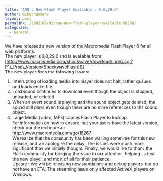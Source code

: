 ```yaml
---
title: 'ANN : New Flash Player Available : 6,0,29,0'
author: mikechambers
layout: post
permalink: /2002/05/01/ann-new-flash-player-available-60290/
categories:
  - General
---
```



We have released a new version of the Macromedia Flash Player 6 for all web platforms.  
The new player is 6,0,29,0 and is available from:  
[http://www.macromedia.com/shockwave/download/index.cgi?P1\_Prod\_Version=ShockwaveFlash][1]  
The new player fixes the following issues:  
1. Interrupting of loading media into player does not halt, rather queues and loads entire file.  
2. LoadSound continues to download even though the object is stopped, unloaded, or deleted   
3. When an event sound is playing and the sound object gets deleted, the sound still plays even though there are no more references to the sound object.   
4. Large Media (video, MP3) causes Flash Player to lock up.  
For information on how to ensure that your users have the latest version, check out the technote at:  
<http://www.macromedia.com/go/16267>  
We realize that the community has been waiting sometime for this new release, and we apologize the delay. The issues were much more significant than we initially thought. Finally, we would like to thank the Flash community for bringing the issue to our attention, helping us test the new player, and most of all for their patience.  
Update : We will be releasing new standalone and debug players, but do not have an ETA. The streaming issue only affected ActiveX players on Windows.

 [1]: http://www.macromedia.com/shockwave/download/index.cgi?P1_Prod_Version=ShockwaveFlash